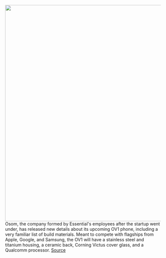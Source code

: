 <img src='https://cdn.vox-cdn.com/thumbor/2zPByS-HwTduZPiCza0FHNTtauE=/0x0:1440x960/1200x800/filters:focal(380x454:610x684)/cdn.vox-cdn.com/uploads/chorus_image/image/70575861/Spec_reveal_2.0.jpeg' width='700px' /><br/>
Osom, the company formed by Essential's employees after the startup went under, has released new details about its upcoming OV1 phone, including a very familiar list of build materials. Meant to compete with flagships from Apple, Google, and Samsung, the OV1 will have a stainless steel and titanium housing, a ceramic back, Corning Victus cover glass, and a Qualcomm processor.
<a href='https://www.theverge.com/2022/3/3/22960151/osom-ov1-soc-titanium-steel-ceramic-design-essential-phone'> Source <a/>